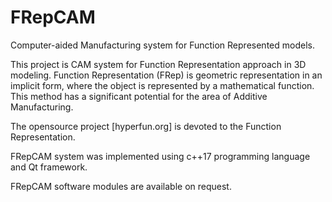 # FRepCAM
Computer-aided Manufacturing system for Function Represented models.

This project is CAM system for Function Representation approach in 3D modeling.  Function Representation (FRep) is geometric representation in an implicit form, where the object is represented by a mathematical function. This method has a significant potential for the area of Additive Manufacturing. 

The opensource project [hyperfun.org] is devoted to the Function Representation.

FRepCAM system was implemented using c++17 programming language and Qt framework.

FRepCAM software modules are available on request.

